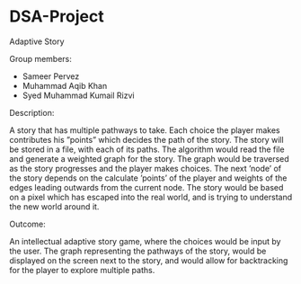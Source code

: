 # DSA-Project
Adaptive Story

Group members:
- Sameer Pervez
- Muhammad Aqib Khan
- Syed Muhammad Kumail Rizvi

Description:

A story that has multiple pathways to take. Each choice the player makes
contributes his ”points” which decides the path of the story.
The story will be stored in a file, with each of its paths. The algorithm would
read the file and generate a weighted graph for the story. The graph would be
traversed as the story progresses and the player makes choices. The next ’node’
of the story depends on the calculate ’points’ of the player and weights of the
edges leading outwards from the current node.
The story would be based on a pixel which has escaped into the real world,
and is trying to understand the new world around it.

Outcome:

An intellectual adaptive story game, where the choices would be input by the
user. The graph representing the pathways of the story, would be displayed on
the screen next to the story, and would allow for backtracking for the player to
explore multiple paths.
